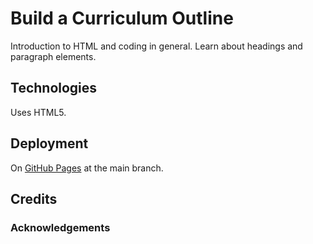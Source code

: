 # Build a Curriculum Outline

Introduction to HTML and coding in general.  Learn about headings and paragraph elements.

## Technologies

Uses HTML5.

## Deployment

On [GitHub Pages](https://derektypist.github.io/build-a-curriculum-outline) at the main branch.

## Credits

### Acknowledgements

